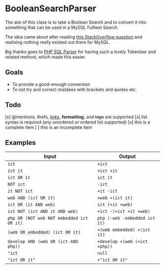 # BooleanSearchParser

The aim of this class is to take a Boolean Search and to convert it into something that can be used in a MySQL Fulltext Search.

The idea came about after reading [this StackOverflow question](http://stackoverflow.com/questions/16016723/is-there-a-good-php-library-available-to-parse-boolean-search-operators-to-mysql) and realising nothing really existed out there for MySQL.

Big thanks goes to [PHP SQL Parser](https://github.com/soundintheory/php-sql-parser) for having such a lovely Tokeniser and related method, which made this easier.

## Goals
* To provide a good-enough conversion
* To not try and correct mistakes with brackets and quotes etc.

## Todo
[x] @mentions, #refs, [links](), **formatting**, and <del>tags</del> are supported
[x] list syntax is required (any unordered or ordered list supported)
[x] this is a complete item
[ ] this is an incomplete item

## Examples

|Input|Output|
|-----|------|
|`ict` |   `+ict`|
|`ict it` |   `+ict +it`|
|`ict OR it` |   `ict it`|
|`NOT ict` |   `-ict`|
|`it NOT ict` |   `+it -ict`|
|`web AND (ict OR it)` |   `+web +(ict it)`|
|`ict OR (it AND web)` |   `ict (+it +web)`|
|`ict NOT (ict AND it AND web)` |   `+ict -(+ict +it +web)`|
|`php OR (NOT web NOT embedded ict OR it)` |   `php (-web -embedded ict it)`|
|`(web OR embedded) (ict OR it)` |   `+(web embedded) +(ict it)`|
|`develop AND (web OR (ict AND php))` |   `+develop +(web (+ict +php))`|
|`"ict` |   `null `|
|`"ict OR it"` |   `+"ict OR it"`|